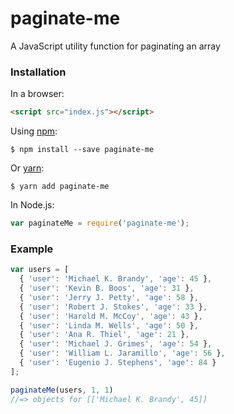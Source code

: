 # paginate-me
A JavaScript utility function for paginating an array

### Installation

In a browser:
```html
<script src="index.js"></script>
```

Using [npm](https://www.npmjs.com/):

    $ npm install --save paginate-me

Or [yarn](https://yarnpkg.com/):

    $ yarn add paginate-me

In Node.js:
```js
var paginateMe = require('paginate-me');
```

### Example
```js
var users = [
  { 'user': 'Michael K. Brandy', 'age': 45 },
  { 'user': 'Kevin B. Boos', 'age': 31 },
  { 'user': 'Jerry J. Petty', 'age': 58 },
  { 'user': 'Robert J. Stokes', 'age': 33 },
  { 'user': 'Harold M. McCoy', 'age': 43 },
  { 'user': 'Linda M. Wells', 'age': 50 },
  { 'user': 'Ana R. Thiel', 'age': 21 },
  { 'user': 'Michael J. Grimes', 'age': 54 },
  { 'user': 'William L. Jaramillo', 'age': 56 },
  { 'user': 'Eugenio J. Stephens', 'age': 84 }
];

paginateMe(users, 1, 1)
//=> objects for [['Michael K. Brandy', 45]]
```
